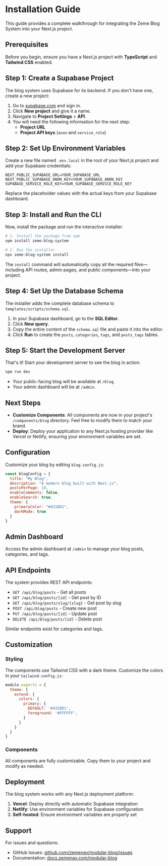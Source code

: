 # Installation Guide

This guide provides a complete walkthrough for integrating the Zeme Blog System into your Next.js project.

## Prerequisites

Before you begin, ensure you have a Next.js project with **TypeScript** and **Tailwind CSS** enabled.

## Step 1: Create a Supabase Project

The blog system uses Supabase for its backend. If you don't have one, create a new project:

1.  Go to [supabase.com](https://supabase.com/) and sign in.
2.  Click **New project** and give it a name.
3.  Navigate to **Project Settings** > **API**.
4.  You will need the following information for the next step:
    *   **Project URL**
    *   **Project API keys** (`anon` and `service_role`)

## Step 2: Set Up Environment Variables

Create a new file named `.env.local` in the root of your Next.js project and add your Supabase credentials:

```env
NEXT_PUBLIC_SUPABASE_URL=YOUR_SUPABASE_URL
NEXT_PUBLIC_SUPABASE_ANON_KEY=YOUR_SUPABASE_ANON_KEY
SUPABASE_SERVICE_ROLE_KEY=YOUR_SUPABASE_SERVICE_ROLE_KEY
```

Replace the placeholder values with the actual keys from your Supabase dashboard.

## Step 3: Install and Run the CLI

Now, install the package and run the interactive installer:

```bash
# 1. Install the package from npm
npm install zeme-blog-system

# 2. Run the installer
npx zeme-blog-system install
```

The `install` command will automatically copy all the required files—including API routes, admin pages, and public components—into your project.

## Step 4: Set Up the Database Schema

The installer adds the complete database schema to `templates/scripts/schema.sql`.

1.  In your Supabase dashboard, go to the **SQL Editor**.
2.  Click **New query**.
3.  Copy the entire content of the `schema.sql` file and paste it into the editor.
4.  Click **Run** to create the `posts`, `categories`, `tags`, and `posts_tags` tables.

## Step 5: Start the Development Server

That's it! Start your development server to see the blog in action:

```bash
npm run dev
```

- Your public-facing blog will be available at `/blog`.
- Your admin dashboard will be at `/admin`.

## Next Steps

- **Customize Components**: All components are now in your project's `/components/blog` directory. Feel free to modify them to match your brand.
- **Deploy**: Deploy your application to any Next.js hosting provider like Vercel or Netlify, ensuring your environment variables are set.

## Configuration

Customize your blog by editing `blog.config.js`:

```js
const blogConfig = {
  title: "My Blog",
  description: "A modern blog built with Next.js",
  postsPerPage: 10,
  enableComments: false,
  enableSearch: true,
  theme: {
    primaryColor: "#4318D1",
    darkMode: true
  }
}
```

## Admin Dashboard

Access the admin dashboard at `/admin` to manage your blog posts, categories, and tags.

## API Endpoints

The system provides REST API endpoints:

- `GET /api/blog/posts` - Get all posts
- `GET /api/blog/posts/[id]` - Get post by ID
- `GET /api/blog/posts/slug/[slug]` - Get post by slug
- `POST /api/blog/posts` - Create new post
- `PUT /api/blog/posts/[id]` - Update post
- `DELETE /api/blog/posts/[id]` - Delete post

Similar endpoints exist for categories and tags.

## Customization

### Styling

The components use Tailwind CSS with a dark theme. Customize the colors in your `tailwind.config.js`:

```js
module.exports = {
  theme: {
    extend: {
      colors: {
        primary: {
          DEFAULT: '#4318D1',
          foreground: '#FFFFFF',
        }
      }
    }
  }
}
```

### Components

All components are fully customizable. Copy them to your project and modify as needed.

## Deployment

The blog system works with any Next.js deployment platform:

1. **Vercel**: Deploy directly with automatic Supabase integration
2. **Netlify**: Use environment variables for Supabase configuration
3. **Self-hosted**: Ensure environment variables are properly set

## Support

For issues and questions:

- GitHub Issues: [github.com/zemenay/modular-blog/issues](https://github.com/zemenay/modular-blog/issues)
- Documentation: [docs.zemenay.com/modular-blog](https://docs.zemenay.com/modular-blog)
